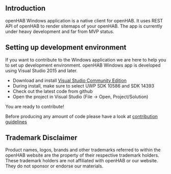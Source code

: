 ## Introduction

openHAB Windows application is a native client for openHAB. It uses REST API of openHAB to render
sitemaps of your openHAB. 
The app is currently under heavy development and far from MVP status.

## Setting up development environment

If you want to contribute to the Windows application we are here to help you to set up
development environment. openHAB Windows app is developed using Visual Studio 2015 and later.

- Download and install [Visual Studio Community Edition](https://www.visualstudio.com/downloads/)
- During install, make sure to select UWP SDK 10586 and SDK 14393
- Check out the latest code from github
- Open the project in Visual Studio (File -> Open, Project/Solution)

You are ready to contribute!

Before producing any amount of code please have a look at [contribution guidelines](https://github.com/openhab/openhab.windows/blob/master/CONTRIBUTING.md)

## Trademark Disclaimer

Product names, logos, brands and other trademarks referred to within the openHAB website are the
property of their respective trademark holders. These trademark holders are not affiliated with
openHAB or our website. They do not sponsor or endorse our materials.
